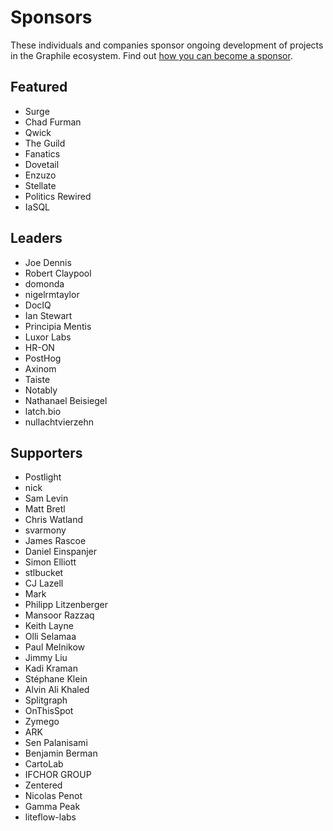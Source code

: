 # Sponsors

These individuals and companies sponsor ongoing development of projects in
the Graphile ecosystem. Find out [how you can become a
sponsor](https://graphile.org/sponsor/).

## Featured

- Surge
- Chad Furman
- Qwick
- The Guild
- Fanatics
- Dovetail
- Enzuzo
- Stellate
- Politics Rewired
- IaSQL

## Leaders

- Joe Dennis
- Robert Claypool
- domonda
- nigelrmtaylor
- DocIQ
- Ian Stewart
- Principia Mentis
- Luxor Labs
- HR-ON
- PostHog
- Axinom
- Taiste
- Notably
- Nathanael Beisiegel
- latch.bio
- nullachtvierzehn

## Supporters

- Postlight
- nick
- Sam Levin
- Matt Bretl
- Chris Watland
- svarmony
- James Rascoe
- Daniel Einspanjer
- Simon Elliott
- stlbucket
- CJ Lazell
- Mark
- Philipp Litzenberger
- Mansoor Razzaq
- Keith Layne
- Olli Selamaa
- Paul Melnikow
- Jimmy Liu
- Kadi Kraman
- Stéphane Klein
- Alvin Ali Khaled
- Splitgraph
- OnThisSpot
- Zymego
- ARK
- Sen Palanisami
- Benjamin Berman
- CartoLab
- IFCHOR GROUP
- Zentered
- Nicolas Penot
- Gamma Peak
- liteflow-labs
